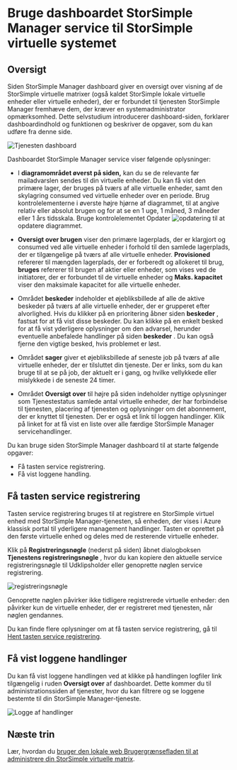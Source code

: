 <properties 
   pageTitle="StorSimple Manager servicedashboard - virtuelle matrix | Microsoft Azure"
   description="I denne artikel beskrives dashboardet StorSimple Manager service og forklarer, hvordan du bruger den til at overvåge tilstanden for din StorSimple virtuelle matrix."
   services="storsimple"
   documentationCenter=""
   authors="alkohli"
   manager="carmonm"
   editor="" />
<tags 
   ms.service="storsimple"
   ms.devlang="na"
   ms.topic="article"
   ms.tgt_pltfrm="na"
   ms.workload="na"
   ms.date="04/07/2016"
   ms.author="alkohli" />

# <a name="use-the-storsimple-manager-service-dashboard-for-the-storsimple-virtual-array"></a>Bruge dashboardet StorSimple Manager service til StorSimple virtuelle systemet

## <a name="overview"></a>Oversigt

Siden StorSimple Manager dashboard giver en oversigt over visning af de StorSimple virtuelle matrixer (også kaldet StorSimple lokale virtuelle enheder eller virtuelle enheder), der er forbundet til tjenesten StorSimple Manager fremhæve dem, der kræver en systemadministrator opmærksomhed. Dette selvstudium introducerer dashboard-siden, forklarer dashboardindhold og funktionen og beskriver de opgaver, som du kan udføre fra denne side.

![Tjenesten dashboard](./media/storsimple-ova-service-dashboard/dashboard1.png)

Dashboardet StorSimple Manager service viser følgende oplysninger:

- I **diagramområdet øverst på siden,** kan du se de relevante før mailadvarslen sendes til din virtuelle enheder. Du kan få vist den primære lager, der bruges på tværs af alle virtuelle enheder, samt den skylagring consumed ved virtuelle enheder over en periode. Brug kontrolelementerne i øverste højre hjørne af diagrammet, til at angive relativ eller absolut brugen og for at se en 1 uge, 1 måned, 3 måneder eller 1 års tidsskala. Bruge kontrolelementet Opdater ![opdatering](./media/storsimple-ova-service-dashboard/refresh-control.png) til at opdatere diagrammet.

- **Oversigt over brugen** viser den primære lagerplads, der er klargjort og consumed ved alle virtuelle enheder i forhold til den samlede lagerplads, der er tilgængelige på tværs af alle virtuelle enheder. **Provisioned** refererer til mængden lagerplads, der er forberedt og allokeret til brug, **bruges** refererer til brugen af aktier eller enheder, som vises ved de initiatorer, der er forbundet til de virtuelle enheder og **Maks. kapacitet** viser den maksimale kapacitet for alle virtuelle enheder.

- Området **beskeder** indeholder et øjebliksbillede af alle de aktive beskeder på tværs af alle virtuelle enheder, der er grupperet efter alvorlighed. Hvis du klikker på en prioritering åbner siden **beskeder** , fastsat for at få vist disse beskeder. Du kan klikke på en enkelt besked for at få vist yderligere oplysninger om den advarsel, herunder eventuelle anbefalede handlinger på siden **beskeder** . Du kan også fjerne den vigtige besked, hvis problemet er løst.

- Området **sager** giver et øjebliksbillede af seneste job på tværs af alle virtuelle enheder, der er tilsluttet din tjeneste. Der er links, som du kan bruge til at se på job, der aktuelt er i gang, og hvilke vellykkede eller mislykkede i de seneste 24 timer. 

- Området **Oversigt over** til højre på siden indeholder nyttige oplysninger som Tjenestestatus samlede antal virtuelle enheder, der har forbindelse til tjenesten, placering af tjenesten og oplysninger om det abonnement, der er knyttet til tjenesten. Der er også et link til loggen handlinger. Klik på linket for at få vist en liste over alle færdige StorSimple Manager servicehandlinger. 

Du kan bruge siden StorSimple Manager dashboard til at starte følgende opgaver:

- Få tasten service registrering.
- Få vist loggene handling.

## <a name="get-the-service-registration-key"></a>Få tasten service registrering

Tasten service registrering bruges til at registrere en StorSimple virtuel enhed med StorSimple Manager-tjenesten, så enheden, der vises i Azure klassisk portal til yderligere management handlinger. Tasten er oprettet på den første virtuelle enhed og deles med de resterende virtuelle enheder. 

Klik på **Registreringsnøgle** (nederst på siden) åbnet dialogboksen **Tjenestens registreringsnøgle** , hvor du kan kopiere den aktuelle service registreringsnøgle til Udklipsholder eller genoprette nøglen service registrering.

![registreringsnøgle](./media/storsimple-ova-service-dashboard/service-dashboard3.png)

Genoprette nøglen påvirker ikke tidligere registrerede virtuelle enheder: den påvirker kun de virtuelle enheder, der er registreret med tjenesten, når nøglen gendannes.

Du kan finde flere oplysninger om at få tasten service registrering, gå til [Hent tasten service registrering](storsimple-ova-manage-service.md#get-the-service-registration-key).

## <a name="view-the-operations-logs"></a>Få vist loggene handlinger

Du kan få vist loggene handlingen ved at klikke på handlingen logfiler link tilgængelig i ruden **Oversigt over** af dashboardet. Dette kommer du til administrationssiden af tjenester, hvor du kan filtrere og se loggene bestemte til din StorSimple Manager-tjeneste.

![Logge af handlinger](./media/storsimple-ova-service-dashboard/ops-log.png)

## <a name="next-steps"></a>Næste trin

Lær, hvordan du [bruger den lokale web Brugergrænsefladen til at administrere din StorSimple virtuelle matrix](storsimple-ova-web-ui-admin.md).
